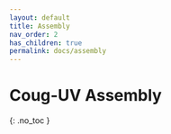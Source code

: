 ```yaml
---
layout: default
title: Assembly
nav_order: 2
has_children: true
permalink: docs/assembly
---
```


# Coug-UV Assembly
{: .no_toc }